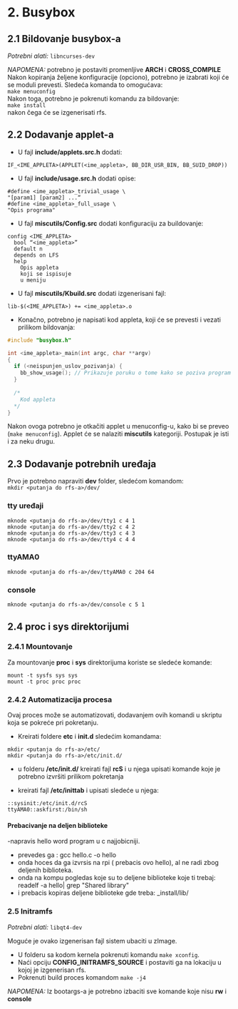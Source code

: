 # 2. Busybox

## 2.1 Bildovanje busybox-a
*Potrebni alati:* `libncurses-dev`

*NAPOMENA:* potrebno je postaviti promenljive **ARCH** i **CROSS_COMPILE**  
Nakon kopiranja željene konfiguracije (opciono), potrebno je izabrati koji će se moduli prevesti. Sledeća komanda to omogućava:  
`make menuconfig`  
Nakon toga, potrebno je pokrenuti komandu za bildovanje:  
`make install`  
nakon čega će se izgenerisati rfs.

## 2.2 Dodavanje applet-a

- U fajl **include/applets.src.h** dodati:
```
IF_<IME_APPLETA>(APPLET(<ime_appleta>, BB_DIR_USR_BIN, BB_SUID_DROP))
```

- U fajl **include/usage.src.h** dodati opise:
```
#define <ime_appleta>_trivial_usage \
"[param1] [param2] ...“
#define <ime_appleta>_full_usage \
"Opis programa"
```

- U fajl **miscutils/Config.src** dodati konfiguraciju za buildovanje:
```
config <IME_APPLETA>
  bool “<ime_appleta>”
  default n
  depends on LFS
  help
    Opis appleta
    koji se ispisuje
    u meniju
```

- U fajl **miscutils/Kbuild.src** dodati izgenerisani fajl:
```
lib-$(<IME_APPLETA>) += <ime_appleta>.o
```

- Konačno, potrebno je napisati kod appleta, koji će se prevesti i vezati prilikom bildovanja:
```c
#include "busybox.h"

int <ime_appleta>_main(int argc, char **argv)
{
  if (<neispunjen_uslov_pozivanja) {
    bb_show_usage(); // Prikazuje poruku o tome kako se poziva program
  }
  
  /*
    Kod appleta
  */
}
```
Nakon ovoga potrebno je otkačiti applet u menuconfig-u, kako bi se preveo (`make menuconfig`).
Applet će se nalaziti **miscutils** kategoriji.
Postupak je isti i za neku drugu.

## 2.3 Dodavanje potrebnih uređaja


Prvo je potrebno napraviti **dev** folder, sledećom komandom:  
`mkdir <putanja do rfs-a>/dev/`  

### tty uređaji
```
mknode <putanja do rfs-a>/dev/tty1 c 4 1
mknode <putanja do rfs-a>/dev/tty2 c 4 2
mknode <putanja do rfs-a>/dev/tty3 c 4 3
mknode <putanja do rfs-a>/dev/tty4 c 4 4
```

### ttyAMA0
`mknode <putanja do rfs-a>/dev/ttyAMA0 c 204 64`

### console
`mknode <putanja do rfs-a>/dev/console c 5 1`

## 2.4 proc i sys direktorijumi

### 2.4.1 Mountovanje
Za mountovanje **proc** i **sys** direktorijuma koriste se sledeće komande:
```
mount -t sysfs sys sys
mount -t proc proc proc
```

### 2.4.2 Automatizacija procesa
Ovaj proces može se automatizovati, dodavanjem ovih komandi u skriptu koja se pokreće pri pokretanju.

- Kreirati foldere **etc** i **init.d** sledećim komandama:
```
mkdir <putanja do rfs-a>/etc/
mkdir <putanja do rfs-a>/etc/init.d/
```

- u folderu **<putanja do rfs-a>/etc/init.d/** kreirati fajl **rcS** i u njega upisati komande koje je potrebno izvršiti prilikom pokretanja

- kreirati fajl **<putanja do rfs-a>/etc/inittab** i upisati sledeće u njega:
```
::sysinit:/etc/init.d/rcS
ttyAMA0::askfirst:/bin/sh
```
  #### Prebacivanje na deljen biblioteke 
  
  -napravis hello word program u c najjobicniji.
  - prevedes ga : gcc hello.c -o hello
  - onda hoces da ga izvrsis na rpi ( prebacis ovo hello), al ne radi zbog deljenih biblioteka.
  - onda na kompu pogledas koje su to deljene biblioteke koje ti trebaj:
  readelf -a hello| grep "Shared library" 
  - i prebacis kopiras deljene biblioteke gde treba: _install/lib/    
  
  
  
### 2.5 Initramfs
*Potrebni alati:* `libqt4-dev`

Moguće je ovako izgenerisan fajl sistem ubaciti u zImage.

- U folderu sa kodom kernela pokrenuti komandu `make xconfig`.
- Naći opciju **CONFIG_INITRAMFS_SOURCE** i postaviti ga na lokaciju u kojoj je izgenerisan rfs.
- Pokrenuti build proces komandom `make -j4`

*NAPOMENA:* Iz bootargs-a je potrebno izbaciti sve komande koje nisu **rw** i **console**
